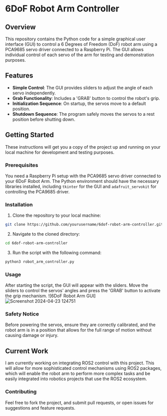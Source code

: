 # 6DoF Robot Arm Controller

## Overview

This repository contains the Python code for a simple graphical user interface (GUI) to control a 6 Degrees of Freedom (DoF) robot arm using a PCA9685 servo driver connected to a Raspberry Pi. The GUI allows individual control of each servo of the arm for testing and demonstration purposes.

## Features

- **Simple Control**: The GUI provides sliders to adjust the angle of each servo independently.
- **Grab Functionality**: Includes a 'GRAB' button to control the robot's grip.
- **Initialization Sequence**: On startup, the servos move to a default position.
- **Shutdown Sequence**: The program safely moves the servos to a rest position before shutting down.

## Getting Started

These instructions will get you a copy of the project up and running on your local machine for development and testing purposes.

### Prerequisites

You need a Raspberry Pi setup with the PCA9685 servo driver connected to your 6DoF Robot Arm. The Python environment should have the necessary libraries installed, including `tkinter` for the GUI and `adafruit_servokit` for controlling the PCA9685 driver.

### Installation

1. Clone the repository to your local machine:

```bash
git clone https://github.com/yourusername/6dof-robot-arm-controller.git
```
2. Navigate to the cloned directory:
```bash
cd 6dof-robot-arm-controller
```
3. Run the script with the following command:
```bash
python3 robot_arm_controller.py
```
### Usage
After starting the script, the GUI will appear with the sliders. Move the sliders to control the servos' angles and press the 'GRAB' button to activate the grip mechanism.
![6DoF Robot Arm GUI] ![Screenshot 2024-04-23 124751](https://github.com/sushanmali50/6DoF-Arm/assets/145068266/96f572ee-0c54-41c0-befd-f884067e3c0e)

### Safety Notice
Before powering the servos, ensure they are correctly calibrated, and the robot arm is in a position that allows for the full range of motion without causing damage or injury.

## Current Work
I am currently working on integrating ROS2 control with this project. This will allow for more sophisticated control mechanisms using ROS2 packages, which will enable the robot arm to perform more complex tasks and be easily integrated into robotics projects that use the ROS2 ecosystem.

### Contributing
Feel free to fork the project, and submit pull requests, or open issues for suggestions and feature requests.
